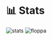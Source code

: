 # 📊 Stats
![stats](https://github-readme-stats.vercel.app/api?username=911whatsyouremergency&hide=contribs&show_icons=true&include_all_commits=true&count_private=true)
![floppa](https://external-content.duckduckgo.com/iu/?u=https%3A%2F%2Fc.tenor.com%2FvMUsDG0zsDIAAAAj%2Fbig-floppa-small-floppa.gif&f=1&nofb=1)

